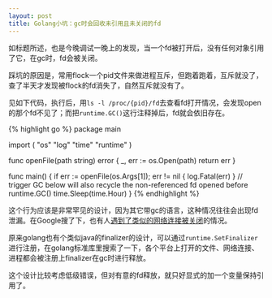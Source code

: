 ```yaml
---
layout: post
title: Golang小坑：gc时会回收未引用且未关闭的fd
---
```


如标题所述，也是今晚调试一晚上的发现，当一个fd被打开后，没有任何对象引用了它，在gc时，fd会被关闭。

踩坑的原因是，常用flock一个pid文件来做进程互斥，但跑着跑着，互斥就没了，查了半天才发现被flock的fd消失了，自然互斥就没有了。

见如下代码，执行后，用`ls -l /proc/{pid}/fd`去查看fd打开情况，会发现open的那个fd不见了；而把`runtime.GC()`这行注释掉后，fd就会依旧存在。

{% highlight go %}
package main

import (
	"os"
	"log"
	"time"
	"runtime"
)

func openFile(path string) error {
	_, err := os.Open(path)
	return err
}

func main() {
	if err := openFile(os.Args[1]); err != nil {
		log.Fatal(err)
	}
	// trigger GC below will also recycle the non-referenced fd opened before
	runtime.GC()
	time.Sleep(time.Hour)
}
{% endhighlight %}

这个行为应该是非常罕见的设计，因为其它带gc的语言，这种情况往往会出现fd泄漏。在Google搜了下，也有人[遇到了类似的网络连接被关闭](http://blog.csdn.net/wang_xijue/article/details/52013262)的情况。

原来golang也有个类似java的finalizer的设计，可以通过`runtime.SetFinalizer`进行注册，在golang标准库里搜索了一下，各个平台上打开的文件、网络连接、进程都会被注册上finalizer在gc时进行释放。

这个设计比较考虑低级错误，但对有意的fd释放，就只好显式的加一个变量保持引用了。
